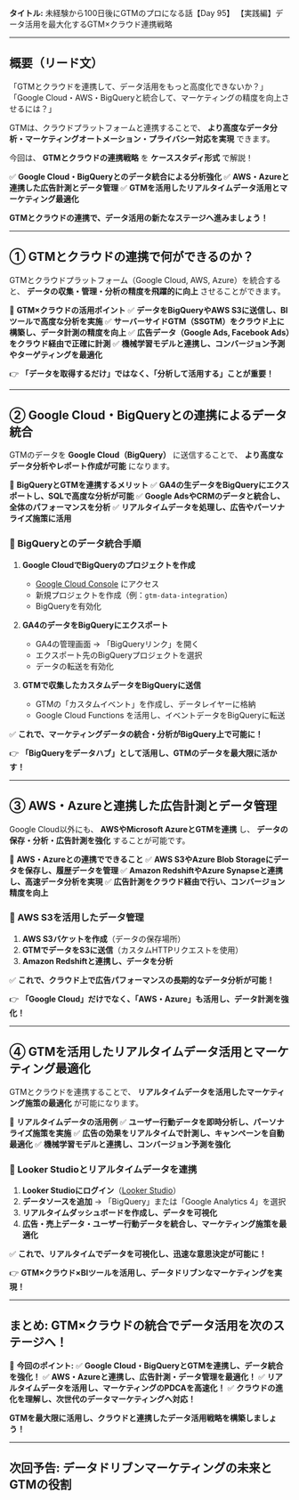**タイトル:**
未経験から100日後にGTMのプロになる話【Day 95】
【実践編】データ活用を最大化するGTM×クラウド連携戦略

---

## **概要（リード文）**

「GTMとクラウドを連携して、データ活用をもっと高度化できないか？」
「Google Cloud・AWS・BigQueryと統合して、マーケティングの精度を向上させるには？」

GTMは、クラウドプラットフォームと連携することで、
**より高度なデータ分析・マーケティングオートメーション・プライバシー対応を実現** できます。

今回は、 **GTMとクラウドの連携戦略** を **ケーススタディ形式** で解説！

✅ **Google Cloud・BigQueryとのデータ統合による分析強化**
✅ **AWS・Azureと連携した広告計測とデータ管理**
✅ **GTMを活用したリアルタイムデータ活用とマーケティング最適化**

**GTMとクラウドの連携で、データ活用の新たなステージへ進みましょう！**

---

## **① GTMとクラウドの連携で何ができるのか？**

GTMとクラウドプラットフォーム（Google Cloud, AWS, Azure）を統合すると、
**データの収集・管理・分析の精度を飛躍的に向上** させることができます。

📌 **GTM×クラウドの活用ポイント**
✅ **データをBigQueryやAWS S3に送信し、BIツールで高度な分析を実施**
✅ **サーバーサイドGTM（SSGTM）をクラウド上に構築し、データ計測の精度を向上**
✅ **広告データ（Google Ads, Facebook Ads）をクラウド経由で正確に計測**
✅ **機械学習モデルと連携し、コンバージョン予測やターゲティングを最適化**

👉 **「データを取得するだけ」ではなく、「分析して活用する」ことが重要！**

---

## **② Google Cloud・BigQueryとの連携によるデータ統合**

GTMのデータを **Google Cloud（BigQuery）** に送信することで、
**より高度なデータ分析やレポート作成が可能** になります。

📌 **BigQueryとGTMを連携するメリット**
✅ **GA4の生データをBigQueryにエクスポートし、SQLで高度な分析が可能**
✅ **Google AdsやCRMのデータと統合し、全体のパフォーマンスを分析**
✅ **リアルタイムデータを処理し、広告やパーソナライズ施策に活用**

### **🔹 BigQueryとのデータ統合手順**

1. **Google CloudでBigQueryのプロジェクトを作成**
   - [Google Cloud Console](https://console.cloud.google.com/) にアクセス
   - 新規プロジェクトを作成（例：`gtm-data-integration`）
   - BigQueryを有効化

2. **GA4のデータをBigQueryにエクスポート**
   - GA4の管理画面 → 「BigQueryリンク」を開く
   - エクスポート先のBigQueryプロジェクトを選択
   - データの転送を有効化

3. **GTMで収集したカスタムデータをBigQueryに送信**
   - GTMの「カスタムイベント」を作成し、データレイヤーに格納
   - Google Cloud Functions を活用し、イベントデータをBigQueryに転送

✅ **これで、マーケティングデータの統合・分析がBigQuery上で可能に！**

👉 **「BigQueryをデータハブ」として活用し、GTMのデータを最大限に活かす！**

---

## **③ AWS・Azureと連携した広告計測とデータ管理**

Google Cloud以外にも、 **AWSやMicrosoft AzureとGTMを連携** し、
**データの保存・分析・広告計測を強化** することが可能です。

📌 **AWS・Azureとの連携でできること**
✅ **AWS S3やAzure Blob Storageにデータを保存し、履歴データを管理**
✅ **Amazon RedshiftやAzure Synapseと連携し、高速データ分析を実現**
✅ **広告計測をクラウド経由で行い、コンバージョン精度を向上**

### **🔹 AWS S3を活用したデータ管理**

1. **AWS S3バケットを作成**（データの保存場所）
2. **GTMでデータをS3に送信**（カスタムHTTPリクエストを使用）
3. **Amazon Redshiftと連携し、データを分析**

✅ **これで、クラウド上で広告パフォーマンスの長期的なデータ分析が可能！**

👉 **「Google Cloud」だけでなく、「AWS・Azure」も活用し、データ計測を強化！**

---

## **④ GTMを活用したリアルタイムデータ活用とマーケティング最適化**

GTMとクラウドを連携することで、
**リアルタイムデータを活用したマーケティング施策の最適化** が可能になります。

📌 **リアルタイムデータの活用例**
✅ **ユーザー行動データを即時分析し、パーソナライズ施策を実施**
✅ **広告の効果をリアルタイムで計測し、キャンペーンを自動最適化**
✅ **機械学習モデルと連携し、コンバージョン予測を強化**

### **🔹 Looker Studioとリアルタイムデータを連携**

1. **Looker Studioにログイン**（[Looker Studio](https://lookerstudio.google.com/)）
2. **データソースを追加** → 「BigQuery」または「Google Analytics 4」を選択
3. **リアルタイムダッシュボードを作成し、データを可視化**
4. **広告・売上データ・ユーザー行動データを統合し、マーケティング施策を最適化**

✅ **これで、リアルタイムでデータを可視化し、迅速な意思決定が可能に！**

👉 **GTM×クラウド×BIツールを活用し、データドリブンなマーケティングを実現！**

---

## **まとめ: GTM×クラウドの統合でデータ活用を次のステージへ！**

📌 **今回のポイント:**
✅ **Google Cloud・BigQueryとGTMを連携し、データ統合を強化！**
✅ **AWS・Azureと連携し、広告計測・データ管理を最適化！**
✅ **リアルタイムデータを活用し、マーケティングのPDCAを高速化！**
✅ **クラウドの進化を理解し、次世代のデータマーケティングへ対応！**

**GTMを最大限に活用し、クラウドと連携したデータ活用戦略を構築しましょう！**

---

## **次回予告: データドリブンマーケティングの未来とGTMの役割**
